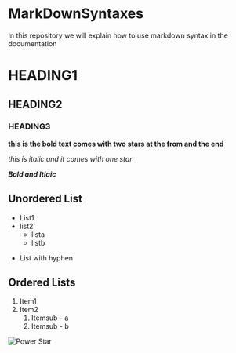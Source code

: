 # MarkDownSyntaxes
In this repository we will explain how to use markdown syntax in the documentation

# HEADING1

## HEADING2

### HEADING3

**this is the bold text comes with two stars at the from and the end**

*this is italic and it comes with one star*

***Bold and Itlaic***

## Unordered List

* List1
* list2
  * lista
  * listb
- List with hyphen
## Ordered Lists
1. Item1
1. Item2
    1. Itemsub - a
    1. Itemsub - b
  
![Power Star](https://tse1.mm.bing.net/th?id=OIP.oWu-hJopurSjUj35Gk8nfQHaFT&pid=Api&P=0&w=211&h=152)
 
